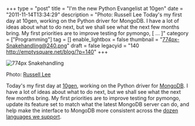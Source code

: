 +++
type = "post"
title = "I'm the new Python Evangelist at 10gen"
date = "2011-11-14T13:34:29"
description = "Photo: Russell Lee Today's my first day at 10gen, working on the Python driver for MongoDB. I have a lot of ideas about what to do next, but we shall see what the next few months bring. My first priorities are to improve testing for pymongo, [ ... ]"
category = ["Programming"]
tag = []
enable_lightbox = false
thumbnail = "774px-Snakehandling@240.png"
draft = false
legacyid = "140 http://emptysquare.net/blog/?p=140"
+++

<p><img style="display:block; margin-left:auto; margin-right:auto;" src="774px-Snakehandling.png" title="774px Snakehandling" /></p>
<p>Photo: <a href="http://en.wikipedia.org/wiki/Russell_Lee_%28photographer%29">Russell
Lee</a></p>
<p>Today's my first day at <a href="http://10gen.com">10gen</a>, working on the Python
driver for <a href="http://www.mongodb.org/">MongoDB</a>. I have a lot of ideas
about what to do next, but we shall see what the next few months bring.
My first priorities are to improve testing for pymongo, update its
feature set to match what the latest MongoDB server can do, and help
make the interface to MongoDB more consistent across the <a href="http://www.mongodb.org/display/DOCS/Drivers">dozen
languages we support</a>.</p>
